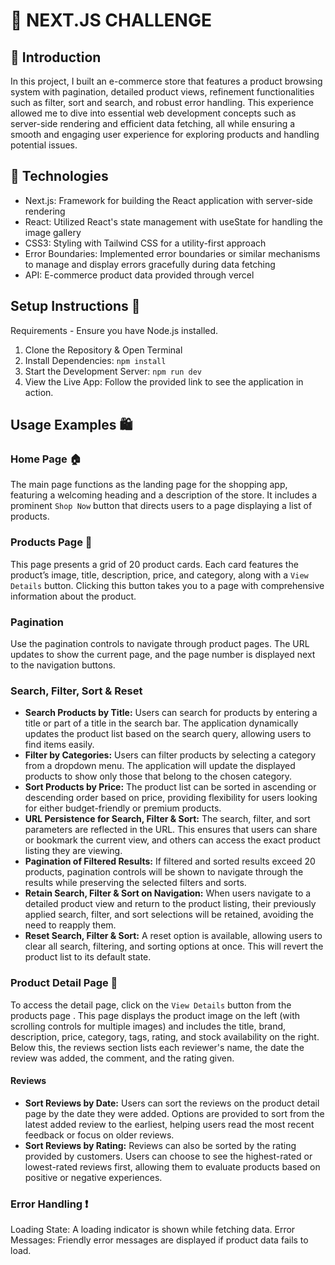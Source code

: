 # 🏪 NEXT.JS CHALLENGE

## 🛒 Introduction
In this project, I built an e-commerce store that features a product browsing system with pagination, detailed product views, refinement functionalities such as filter, sort and search, and robust error handling. This experience allowed me to dive into essential web development concepts such as server-side rendering and efficient data fetching, all while ensuring a smooth and engaging user experience for exploring products and handling potential issues.

## 🤖 Technologies
- Next.js: Framework for building the React application with server-side rendering
- React: Utilized React's state management with useState for handling the image gallery
- CSS3: Styling with Tailwind CSS for a utility-first approach
- Error Boundaries: Implemented error boundaries or similar mechanisms to manage and display errors gracefully during data fetching
- API: E-commerce product data provided through vercel

## Setup Instructions 🚀
Requirements - Ensure you have Node.js installed.

1. Clone the Repository & Open Terminal
2. Install Dependencies: `npm install`
3. Start the Development Server: `npm run dev`
4. View the Live App: Follow the provided link to see the application in action.

## Usage Examples 🛍️
### Home Page 🏠
The main page functions as the landing page for the shopping app, featuring a welcoming heading and a description of the store. It includes a prominent `Shop Now` button that directs users to a page displaying a list of products.

### Products Page 🛒
This page presents a grid of 20 product cards. Each card features the product’s image, title, description, price, and category, along with a `View Details` button. Clicking this button takes you to a page with comprehensive information about the product.

### Pagination
Use the pagination controls to navigate through product pages. The URL updates to show the current page, and the page number is displayed next to the navigation buttons.

### Search, Filter, Sort & Reset
- **Search Products by Title:** Users can search for products by entering a title or part of a title in the search bar. The application dynamically updates the product list based on the search query, allowing users to find items easily.
- **Filter by Categories:** Users can filter products by selecting a category from a dropdown menu. The application will update the displayed products to show only those that belong to the chosen category.
- **Sort Products by Price:** The product list can be sorted in ascending or descending order based on price, providing flexibility for users looking for either budget-friendly or premium products.
- **URL Persistence for Search, Filter & Sort:** The search, filter, and sort parameters are reflected in the URL. This ensures that users can share or bookmark the current view, and others can access the exact product listing they are viewing.
- **Pagination of Filtered Results:** If filtered and sorted results exceed 20 products, pagination controls will be shown to navigate through the results while preserving the selected filters and sorts.
- **Retain Search, Filter & Sort on Navigation:** When users navigate to a detailed product view and return to the product listing, their previously applied search, filter, and sort selections will be retained, avoiding the need to reapply them.
- **Reset Search, Filter & Sort:** A reset option is available, allowing users to clear all search, filtering, and sorting options at once. This will revert the product list to its default state.

### Product Detail Page 📃
To access the detail page, click on the `View Details` button from the products page . This page displays the product image on the left (with scrolling controls for multiple images) and includes the title, brand, description, price, category, tags, rating, and stock availability on the right. Below this, the reviews section lists each reviewer's name, the date the review was added, the comment, and the rating given.

#### Reviews
- **Sort Reviews by Date:** Users can sort the reviews on the product detail page by the date they were added. Options are provided to sort from the latest added review to the earliest, helping users read the most recent feedback or focus on older reviews.
- **Sort Reviews by Rating:** Reviews can also be sorted by the rating provided by customers. Users can choose to see the highest-rated or lowest-rated reviews first, allowing them to evaluate products based on positive or negative experiences.

### Error Handling ❗
Loading State: A loading indicator is shown while fetching data.
Error Messages: Friendly error messages are displayed if product data fails to load.